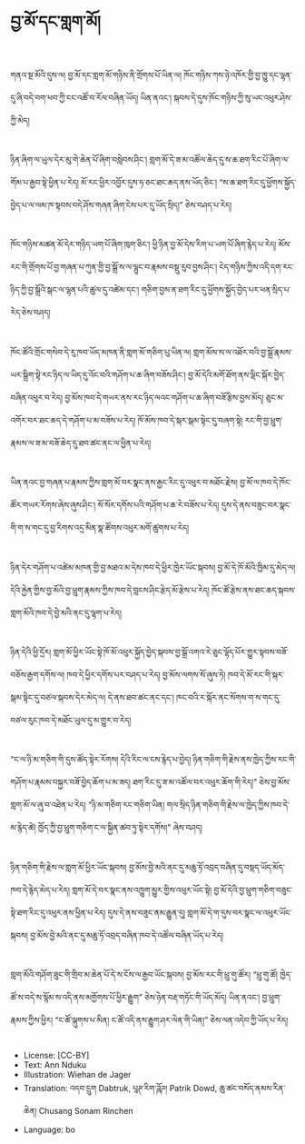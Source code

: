 # བྱ་མོ་དང་གླག་མོ།

##
གནའ་སྔ་མོའི་དུས་ལ། བྱ་མོ་དང་གླག་མོ་གཉིས་ནི་གྲོགས་པོ་ཡིན་ལ། ཁོང་གཉིས་ཀས་ཉེ་འཁོར་གྱི་བྱ་ཁྱུ་དང་ལྷན་དུ་ཞི་བདེ་བག་ཕབ་ཀྱི་ངང་འཚོ་བ་རོལ་བཞིན་ཡོད། ཡིན་ནའང་། སྐབས་དེ་དུས་ཁོང་གཉིས་ཀྱི་སུ་ཡང་འཕུར་ཤེས་ཀྱི་མེད།

##
ཉིན་ཞིག་ལ་ཡུལ་དེར་མུ་གེ་ཆེན་པོ་ཞིག་བསླེབས་ཤིང་། གླག་མོ་དེ་ཟ་མ་འཚོལ་ཆེད་དུ་ས་ཆ་ཐག་རིང་པོ་ཞིག་ལ་གོམ་པ་རྒྱབ་སྟེ་ཕྱིན་པ་རེད། མོ་རང་ཕྱིར་འབྱོར་དུས་ཧ་ཅང་ཐང་ཆད་ནས་ཡོད་ཅིང་། “ས་ཆ་ཐག་རིང་དུ་ཕྱོགས་སྐྱོད་བྱེད་པ་ལ་ལམ་ཁ་སྟབས་བདེ་ཤོས་གཞན་ཞིག་ངེས་པར་དུ་ཡོད་སྲིད།” ཅེས་བཤད་པ་རེད།

##
ཁོང་གཉིས་མཚན་མོ་དེར་གཉིད་ཡག་པོ་ཞིག་ཁུག་ཅིང་། ཕྱི་ཉིན་བྱ་མོ་དེས་རིག་པ་ཡག་པོ་ཞིག་རྙེད་པ་རེད། མོས་རང་གི་གྲོགས་པོ་བྱ་གཞན་པ་ཀུན་གྱི་བྱ་སྒྲོ་ས་ལ་ལྷུང་བ་རྣམས་བསྡུ་རུབ་བྱས་ཤིང་། ངེད་གཉིས་ཀྱིས་འདི་དག་རང་ཉིད་ཀྱི་བྱ་སྒྲོའི་སྒང་ལ་ལྷན་པའི་ཚུལ་དུ་འཚེམ་དང་། གཅིག་བྱས་ན་ཐག་རིང་དུ་ཕྱོགས་སྐྱོད་བྱེད་པར་ཕན་སྲིད་པ་རེད་ཅེས་བཤད།

##
ཁོང་ཚོའི་གྲོང་གསེབ་དེ་རུ་ཁབ་ཡོད་མཁན་ནི་གླག་མོ་གཅིག་པུ་ཡིན་ལ། གླག་མོས་ས་ལ་འཐོར་བའི་བྱ་སྒྲོ་རྣམས་ཡར་སྒྲིག་སྟེ་རང་ཉིད་ལ་ཡིད་དུ་འོང་བའི་གཤོག་པ་ཆ་ཞིག་བཟོས་ཤིང་། བྱ་མོ་དེའི་མགོ་ཐོག་ནས་ལྡིང་སྐོར་བྱེད་བཞིན་འཕུར་བ་རེད། བྱ་མོས་ཁབ་དེ་གཡར་ནས་རང་ཉིད་ལའང་གཤོག་པ་ཆ་ཞིག་བཟོ་རྩིས་བྱས་མོད། ཅུང་མ་འགོར་བར་ཐང་ཆད་དེ་གཤོག་པ་མ་བཟོས་པ་རེད། ཁོ་མོས་ཁབ་དེ་སྐར་སྒམ་སྟེང་དུ་བཞག་སྟེ། རང་གི་བྱ་ཕྲུག་རྣམས་ལ་ཟ་མ་བཟོ་ཆེད་དུ་ཐབ་ཚང་ནང་ལ་ཕྱིན་པ་རེད།

##
ཡིན་ནའང་བྱ་གཞན་པ་རྣམས་ཀྱིས་གླག་མོ་བར་སྣང་ནས་རྒྱང་རིང་དུ་འཕུར་བ་མཐོང་རྗེས། བྱ་མོ་ལ་ཁབ་དེ་ཁོང་ཚོར་གཡར་རོགས་ཞེས་ཞུས་ཤིང་། སོ་སོར་དགོས་པའི་གཤོག་པ་ཆ་རེ་བཟོས་པ་རེད། དུས་དེ་ནས་བཟུང་བར་སྣང་གི་ག་ས་གང་དུ་བྱ་རིགས་འདྲ་མིན་སྣ་ཚོགས་འཕུར་མགོ་ཚུགས་པ་རེད།

##
ཉིན་དེར་གཤོག་པ་འཚེམ་མཁན་གྱི་བྱ་མཐའ་མ་དེས་ཁབ་དེ་ཕྱིར་ཁྱེར་ཡོང་སྐབས། བྱ་མོ་དེ་ཁོ་མོའི་ཁྱིམ་དུ་མེད་ལ། དེའི་རྐྱེན་གྱིས་བྱ་མོའི་བྱ་ཕྲུག་རྣམས་ཀྱིས་ཁབ་དེ་བླངས་ཤིང་རྩེད་མོ་རྩེས་པ་རེད། ཁོང་ཚོ་རྩེས་ནས་ཐང་ཆད་སྐབས་གླག་མོའི་ཁབ་དེ་བྱེ་མའི་ནང་དུ་ལྷག་པ་རེད།

##
ཉིན་དེའི་ཕྱི་དྲོར། གླག་མོ་ཕྱིར་ཡོང་སྟེ་ཁོ་མོ་འཕུར་སྐྱོད་བྱེད་སྐབས་བྱ་སྒྲོ་འགའ་རེ་ཅུང་ལྷོད་པོར་གྱུར་སྟབས་བཟོ་བཅོས་རྒྱག་དགོས་ལ། ཁབ་དེ་ཕྱིར་དགོས་པར་བཤད་པ་རེད། བྱ་མོས་ལགས་སོ་ཞུས་ཏེ། ཁབ་དེ་མོ་རང་གི་སྐར་སྒམ་སྟེང་དུ་བཙལ་སྐབས་དེར་མེད་ལ། དེ་ནས་ཐབ་ཚང་ནང་དང་། ཁང་བའི་ར་སྐོར་ནང་སོགས་ག་ས་གང་དུ་བཙལ་རུང་ཁབ་དེ་མཐོང་ཡུལ་དུ་མ་གྱུར་བ་རེད།

##
“ང་ལ་ཉི་མ་གཅིག་གི་དུས་ཚོད་སྟེར་རོགས། དེའི་རིང་ལ་ངས་རྙེད་པ་བྱེད། ཉིན་གཅིག་གི་རྗེས་ནས་ཁྱེད་ཀྱིས་རང་གི་གཤོག་པ་རྣམས་བསྐྱར་བཟོ་བྱེད་ཆོག་པ་མ་ཟད། ཐག་རིང་དུ་ཟ་མ་འཚོལ་བར་འཕུར་ཆོག་གི་རེད།” ཅེས་བྱ་མོས་གླག་མོ་ལ་ཞུ་བ་འཐེན་པ་རེད། “ཉི་མ་གཅིག་རང་གཅིག་ཡིན། གལ་སྲིད་ཉིན་གཅིག་གི་རྗེས་ལ་ཁྱེད་ཀྱིས་ཁབ་དེ་མ་རྙེད་ཚེ། ཁྱོད་ཀྱི་བྱ་ཕྲུག་གཅིག་ང་ལ་སྐྱིན་ཚབ་ཏུ་སྟེར་དགོས།” ཞེས་བཤད།

##
ཉིན་གཅིག་གི་རྗེས་ལ་གླག་མོ་ཕྱིར་ཡོང་སྐབས། བྱ་མོས་བྱེ་མའི་ནང་དུ་མཆུ་ཏོ་འབྲད་བཞིན་དུ་བསྡད་ཡོད་མོད་ཁབ་དེ་རྙེད་མེད་པ་རེད། གླག་མོ་དེ་བར་སྣང་ནས་འཁྱུག་མྱུར་གྱིས་འཕུར་ཡོང་སྟེ། བྱ་མོ་དེའི་བྱ་ཕྲུག་གཅིག་བཟུང་སྟེ་ཐག་རིང་དུ་འཕུར་ནས་ཕྱིན་པ་རེད། དུས་དེ་ནས་བཟུང་ནམ་རྒྱུན་དུ། གླག་མོ་དེ་ག་དུས་བར་སྣང་ལ་འཕུར་ཡོང་སྐབས། བྱ་མོས་བྱེ་མའི་ནང་དུ་མཆུ་ཏོ་འབྲད་བཞིན་ཁབ་དེ་འཚོལ་བཞིན་ཡོད་པ་རེད།

##
གླག་མོའི་གཤོག་ཟུང་གི་གྲིབ་མ་ཆེན་པོ་དེ་ས་ངོས་ལ་རྒྱབ་ཡོང་སྐབས། བྱ་མོས་རང་གི་ཕྲུ་གུ་ཚོར། “ཕྲུ་གུ་ཚོ། ཁྱེད་ཚོ་ས་བདེ་ས་སྙོམ་ས་འདི་ནས་མགྱོགས་པོ་ཕྱིར་རྒྱུག” ཅེས་ཉེན་བརྡ་གཏོང་གི་ཡོད་མོད། ཡིན་ནའང་། བྱ་ཕྲུག་རྣམས་ཀྱིས་ཕྱིར། “ང་ཚོ་ལྐུགས་པ་མིན། ང་ཚོ་འདི་ནས་རྒྱུག་ཤར་ལེན་གི་ཡིན།” ཅེས་ལན་འདེབ་ཀྱི་ཡོད་པ་རེད།

##
* License: [CC-BY]
* Text: Ann Nduku
* Illustration: Wiehan de Jager
* Translation: འདབ་དྲུག Dabtruk, པཱཊ་རིག་ཌཱོཌ། Patrik Dowd, ཆུ་ཚང་བསོད་ནམས་རིན་ཆེན། Chusang Sonam Rinchen
* Language: bo
